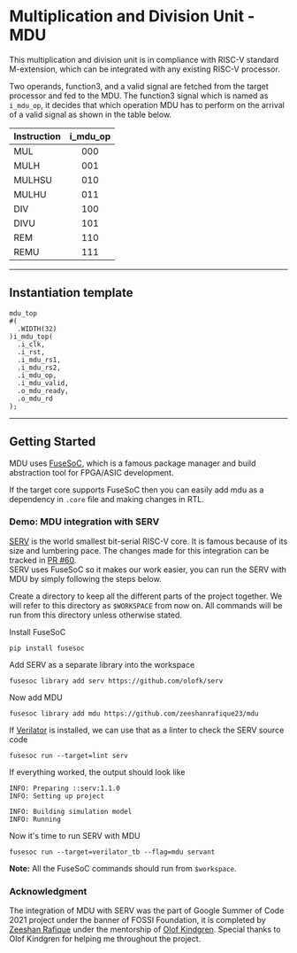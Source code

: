 # Multiplication and Division Unit -MDU
This multiplication and division unit is in compliance with RISC-V standard M-extension, which can be integrated with any existing RISC-V processor.

Two operands, function3, and a valid signal are fetched from the target processor and fed to the MDU. The function3 signal which is named as `i_mdu_op`, it decides that which operation MDU has to perform on the arrival of a valid signal as shown in the table below.

| Instruction   |    i_mdu_op   |
|---------------|:-------------:|
| MUL           |      000      |
| MULH          |      001      |
| MULHSU        |      010      |
| MULHU         |      011      |
| DIV           |      100      |
| DIVU          |      101      |
| REM           |      110      |
| REMU          |      111      |

---
## Instantiation template
```
mdu_top
#(
  .WIDTH(32)
)i_mdu_top(
  .i_clk,  
  .i_rst,
  .i_mdu_rs1,
  .i_mdu_rs2,
  .i_mdu_op,
  .i_mdu_valid,
  .o_mdu_ready,
  .o_mdu_rd
);
```
---
## Getting Started
MDU uses [FuseSoC](https://github.com/olofk/fusesoc), which is a famous package manager and build abstraction tool for FPGA/ASIC development.

If the target core supports FuseSoC then you can easily add mdu as a dependency in `.core` file and making changes in RTL.

### Demo: MDU integration with SERV
[SERV](https://github.com/olofk/serv) is the world smallest bit-serial RISC-V core. It is famous because of its size and lumbering pace. The changes made for this integration can be tracked in [PR #60](https://github.com/olofk/serv/pull/60).  
SERV uses FuseSoC so it makes our work easier, you can run the SERV with MDU by simply following the steps below.

Create a directory to keep all the different parts of the project together. We will refer to this directory as `$WORKSPACE` from now on. All commands will be run from this directory unless otherwise stated.

Install FuseSoC

    pip install fusesoc 

Add SERV as a separate library into the workspace

    fusesoc library add serv https://github.com/olofk/serv

Now add MDU

    fusesoc library add mdu https://github.com/zeeshanrafique23/mdu

If [Verilator](https://www.veripool.org/wiki/verilator) is installed, we can use that as a linter to check the SERV source code

    fusesoc run --target=lint serv

If everything worked, the output should look like

    INFO: Preparing ::serv:1.1.0
    INFO: Setting up project

    INFO: Building simulation model
    INFO: Running

Now it's time to run SERV with MDU

    fusesoc run --target=verilator_tb --flag=mdu servant

**Note:** All the FuseSoC commands should run from `$workspace`.

### Acknowledgment
The integration of MDU with SERV was the part of Google Summer of Code 2021 project under the banner of FOSSI Foundation, it is completed by [Zeeshan Rafique](https://github.com/zeeshanrafique23) under the mentorship of [Olof Kindgren](https://github.com/olofk). Special thanks to Olof Kindgren for helping me throughout the project.